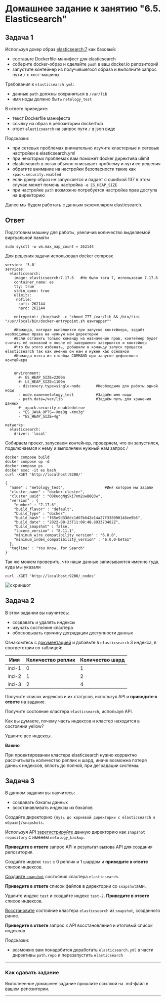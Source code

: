 # Домашнее задание к занятию "6.5. Elasticsearch"

## Задача 1

Используя докер образ [elasticsearch:7](https://hub.docker.com/_/elasticsearch) как базовый:

- составьте Dockerfile-манифест для elasticsearch
- соберите docker-образ и сделайте `push` в ваш docker.io репозиторий
- запустите контейнер из получившегося образа и выполните запрос пути `/` c хост-машины

Требования к `elasticsearch.yml`:
- данные `path` должны сохраняться в `/var/lib` 
- имя ноды должно быть `netology_test`

В ответе приведите:
- текст Dockerfile манифеста
- ссылку на образ в репозитории dockerhub
- ответ `elasticsearch` на запрос пути `/` в json виде

Подсказки:
- при сетевых проблемах внимательно изучите кластерные и сетевые настройки в elasticsearch.yml
- при некоторых проблемах вам поможет docker директива ulimit
- elasticsearch в логах обычно описывает проблему и пути ее решения
- обратите внимание на настройки безопасности такие как `xpack.security.enabled` 
- если докер образ не запускается и падает с ошибкой 137 в этом случае может помочь настройка `-e ES_HEAP_SIZE`
- при настройке `path` возможно потребуется настройка прав доступа на директорию

Далее мы будем работать с данным экземпляром elasticsearch.

## Ответ

Подготовим машину для работы, увеличив количество выделяемой виртуальной памяти
```
sudo sysctl -w vm.max_map_count = 262144
```
Для решения задачи использовал docker compose
```
version: '3.8'
services:
  elasticsearch:
    image: elasticsearch:7.17.6   #Не было тага 7, использовал 7.17.6
    container_name: es
    tty: true
    stdin_open: true
    ulimits:
     nofile:
      soft: 262144
      hard: 262144

    entrypoint: /bin/bash -c "chmod 777 /var/lib && /bin/tini "/usr/local/bin/docker-entrypoint.sh eswrapper""
    
    #Команда, которая выполнится при запуске контейнера, задаёт необходимые права на нужную нам директорию
    #Если оставить только команду на назначение прав, контейнер будет считать её основной и после её завершения завершится и контейнер
    #Что бы этого избежать, добавили в команду запуск процесса elasticsearch так как именно он нам и нужен как основной
    #Команда взята из столбца COMMAND при запуске дефолтного контейнера
    

    environment:
      #- ES_HEAP_SIZE=2200m
      #- LS_HEAP_SIZE=1100m
      - discovery.type=single-node       #Необходимо для работы одной ноды
      - node.name=netology_test          #Задаём имя ноды
      - path.data=/var/lib               #Задаём путь для хранения данных
      #- xpack.security.enabled=true
      - "ES_JAVA_OPTS=-Xms3g -Xmx3g"
      - "ES_HEAP_SIZE=4g"

networks:
  elasticsearch:
    driver: 'local'
```    

Собираем проект, запускаем контейнер, проверяем, что он запустился, подключаемся к нему и выполняем нужный нам запрос /
```
docker compose build
docker compose up -d
docker compose ps
docker exec -it es bash
curl -XGET 'http://localhost:9200/'
```
```
{
  "name" : "netology_test",                  #Имя которое мы задали
  "cluster_name" : "docker-cluster",
  "cluster_uuid" : "00kuogNgSki7om2uwB8Q3w",
  "version" : {
    "number" : "7.17.6",
    "build_flavor" : "default",
    "build_type" : "docker",
    "build_hash" : "f65e9d338dc1d07b642e14a27f338990148ee5b6",
    "build_date" : "2022-08-23T11:08:48.893373482Z",
    "build_snapshot" : false,
    "lucene_version" : "8.11.1",
    "minimum_wire_compatibility_version" : "6.8.0",
    "minimum_index_compatibility_version" : "6.0.0-beta1"
  },
  "tagline" : "You Know, for Search"
}
```
Так же можем проверить, что наши данные записываются именно туда, куда мы указали
```
curl -XGET 'http://localhost:9200/_nodes'
```


![скриншот](https://i.ibb.co/PtXhrQN/Screenshot-from-2022-09-28-17-16-32.png)

## Задача 2

В этом задании вы научитесь:
- создавать и удалять индексы
- изучать состояние кластера
- обосновывать причину деградации доступности данных

Ознакомтесь с [документацией](https://www.elastic.co/guide/en/elasticsearch/reference/current/indices-create-index.html) 
и добавьте в `elasticsearch` 3 индекса, в соответствии со таблицей:

| Имя | Количество реплик | Количество шард |
|-----|-------------------|-----------------|
| ind-1| 0 | 1 |
| ind-2 | 1 | 2 |
| ind-3 | 2 | 4 |

Получите список индексов и их статусов, используя API и **приведите в ответе** на задание.

Получите состояние кластера `elasticsearch`, используя API.

Как вы думаете, почему часть индексов и кластер находится в состоянии yellow?

Удалите все индексы.

**Важно**

При проектировании кластера elasticsearch нужно корректно рассчитывать количество реплик и шард,
иначе возможна потеря данных индексов, вплоть до полной, при деградации системы.

## Задача 3

В данном задании вы научитесь:
- создавать бэкапы данных
- восстанавливать индексы из бэкапов

Создайте директорию `{путь до корневой директории с elasticsearch в образе}/snapshots`.

Используя API [зарегистрируйте](https://www.elastic.co/guide/en/elasticsearch/reference/current/snapshots-register-repository.html#snapshots-register-repository) 
данную директорию как `snapshot repository` c именем `netology_backup`.

**Приведите в ответе** запрос API и результат вызова API для создания репозитория.

Создайте индекс `test` с 0 реплик и 1 шардом и **приведите в ответе** список индексов.

[Создайте `snapshot`](https://www.elastic.co/guide/en/elasticsearch/reference/current/snapshots-take-snapshot.html) 
состояния кластера `elasticsearch`.

**Приведите в ответе** список файлов в директории со `snapshot`ами.

Удалите индекс `test` и создайте индекс `test-2`. **Приведите в ответе** список индексов.

[Восстановите](https://www.elastic.co/guide/en/elasticsearch/reference/current/snapshots-restore-snapshot.html) состояние
кластера `elasticsearch` из `snapshot`, созданного ранее. 

**Приведите в ответе** запрос к API восстановления и итоговый список индексов.

Подсказки:
- возможно вам понадобится доработать `elasticsearch.yml` в части директивы `path.repo` и перезапустить `elasticsearch`

---

### Как cдавать задание

Выполненное домашнее задание пришлите ссылкой на .md-файл в вашем репозитории.

---

